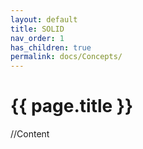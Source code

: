 ```yaml
---
layout: default
title: SOLID
nav_order: 1
has_children: true
permalink: docs/Concepts/
---
```


{{ page.title }}
======================

//Content